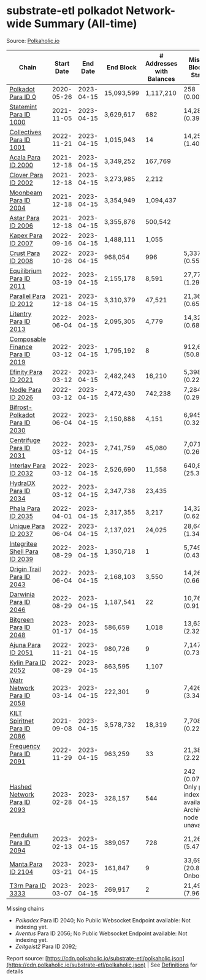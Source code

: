 # substrate-etl polkadot Network-wide Summary (All-time)

Source: [Polkaholic.io](https://polkaholic.io)


| Chain            | Start Date | End Date | End Block | # Addresses with Balances | Missing Blocks / Status |
| ---------------- | ---------- | ---------| --------- | ------------------------- | ----------------------- |
| [Polkadot Para ID 0](/polkadot/0-polkadot) | 2020-05-26 | 2023-04-15 | 15,093,599 |  1,117,210 | 258 (0.00%)  |
| [Statemint Para ID 1000](/polkadot/1000-statemint) | 2021-11-05 | 2023-04-15 | 3,629,617 |  682 | 14,289 (0.39%)  |
| [Collectives Para ID 1001](/polkadot/1001-collectives) | 2022-11-21 | 2023-04-15 | 1,015,943 |  14 | 14,253 (1.40%)  |
| [Acala Para ID 2000](/polkadot/2000-acala) | 2021-12-18 | 2023-04-15 | 3,349,252 |  167,769 |    |
| [Clover Para ID 2002](/polkadot/2002-clover) | 2021-12-18 | 2023-04-15 | 3,273,985 |  2,212 |    |
| [Moonbeam Para ID 2004](/polkadot/2004-moonbeam) | 2021-12-18 | 2023-04-15 | 3,354,949 |  1,094,437 |    |
| [Astar Para ID 2006](/polkadot/2006-astar) | 2021-12-18 | 2023-04-15 | 3,355,876 |  500,542 |    |
| [Kapex Para ID 2007](/polkadot/2007-kapex) | 2022-09-16 | 2023-04-15 | 1,488,111 |  1,055 |    |
| [Crust Para ID 2008](/polkadot/2008-crust) | 2022-10-26 | 2023-04-15 | 968,054 |  996 | 5,337 (0.55%)  |
| [Equilibrium Para ID 2011](/polkadot/2011-equilibrium) | 2022-03-19 | 2023-04-15 | 2,155,178 |  8,591 | 27,770 (1.29%)  |
| [Parallel Para ID 2012](/polkadot/2012-parallel) | 2021-12-18 | 2023-04-15 | 3,310,379 |  47,521 | 21,367 (0.65%)  |
| [Litentry Para ID 2013](/polkadot/2013-litentry) | 2022-06-04 | 2023-04-15 | 2,095,305 |  4,779 | 14,322 (0.68%)  |
| [Composable Finance Para ID 2019](/polkadot/2019-composable) | 2022-03-12 | 2023-04-15 | 1,795,192 |  8 | 912,629 (50.84%)  |
| [Efinity Para ID 2021](/polkadot/2021-efinity) | 2022-03-12 | 2023-04-15 | 2,482,243 |  16,210 | 5,398 (0.22%)  |
| [Nodle Para ID 2026](/polkadot/2026-nodle) | 2022-03-12 | 2023-04-15 | 2,472,430 |  742,238 | 7,284 (0.29%)  |
| [Bifrost-Polkadot Para ID 2030](/polkadot/2030-bifrost-dot) | 2022-06-04 | 2023-04-15 | 2,150,888 |  4,151 | 6,945 (0.32%)  |
| [Centrifuge Para ID 2031](/polkadot/2031-centrifuge) | 2022-03-12 | 2023-04-15 | 2,741,759 |  45,080 | 7,071 (0.26%)  |
| [Interlay Para ID 2032](/polkadot/2032-interlay) | 2022-03-12 | 2023-04-15 | 2,526,690 |  11,558 | 640,874 (25.36%)  |
| [HydraDX Para ID 2034](/polkadot/2034-hydradx) | 2022-03-12 | 2023-04-15 | 2,347,738 |  23,435 |    |
| [Phala Para ID 2035](/polkadot/2035-phala) | 2022-04-01 | 2023-04-15 | 2,317,355 |  3,217 | 14,326 (0.62%)  |
| [Unique Para ID 2037](/polkadot/2037-unique) | 2022-06-04 | 2023-04-15 | 2,137,021 |  24,025 | 28,648 (1.34%)  |
| [Integritee Shell Para ID 2039](/polkadot/2039-integritee-shell) | 2022-08-29 | 2023-04-15 | 1,350,718 |  1 | 5,749 (0.43%)  |
| [Origin Trail Para ID 2043](/polkadot/2043-origintrail) | 2022-06-04 | 2023-04-15 | 2,168,103 |  3,550 | 14,267 (0.66%)  |
| [Darwinia Para ID 2046](/polkadot/2046-darwinia) | 2022-08-29 | 2023-04-15 | 1,187,541 |  22 | 10,761 (0.91%)  |
| [Bitgreen Para ID 2048](/polkadot/2048-bitgreen) | 2023-01-17 | 2023-04-15 | 586,659 |  1,018 | 13,638 (2.32%)  |
| [Ajuna Para ID 2051](/polkadot/2051-ajuna) | 2022-11-21 | 2023-04-15 | 980,726 |  9 | 7,147 (0.73%)  |
| [Kylin Para ID 2052](/polkadot/2052-kylin) | 2022-08-29 | 2023-04-15 | 863,595 |  1,107 |    |
| [Watr Network Para ID 2058](/polkadot/2058-watr) | 2023-03-14 | 2023-04-15 | 222,301 |  9 | 7,426 (3.34%)  |
| [KILT Spiritnet Para ID 2086](/polkadot/2086-kilt) | 2021-09-08 | 2023-04-15 | 3,578,732 |  18,319 | 7,708 (0.22%)  |
| [Frequency Para ID 2091](/polkadot/2091-frequency) | 2022-11-29 | 2023-04-15 | 963,259 |  33 | 21,384 (2.22%)  |
| [Hashed Network Para ID 2093](/polkadot/2093-hashed) | 2023-02-28 | 2023-04-15 | 328,157 |  544 | 242 (0.07%) Only partial index available: Archive node unavailable |
| [Pendulum Para ID 2094](/polkadot/2094-pendulum) | 2023-02-13 | 2023-04-15 | 389,057 |  728 | 21,265 (5.47%)  |
| [Manta Para ID 2104](/polkadot/2104-manta) | 2023-03-21 | 2023-04-15 | 161,847 |  9 | 33,698 (20.82%) Onboarding |
| [T3rn Para ID 3333](/polkadot/3333-t3rn) | 2023-03-07 | 2023-04-15 | 269,917 |  2 | 21,493 (7.96%)  |

Missing chains


* *Polkadex* Para ID 2040; No Public Websocket Endpoint available: Not indexing yet.
* *Aventus* Para ID 2056; No Public Websocket Endpoint available: Not indexing yet.
* *Zeitgeist2* Para ID 2092; 

Report source: [https://cdn.polkaholic.io/substrate-etl/polkaholic.json](https://cdn.polkaholic.io/substrate-etl/polkaholic.json) | See [Definitions](/DEFINITIONS.md) for details
